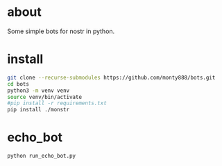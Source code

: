 # about
Some simple bots for nostr in python.

# install

```sh
git clone --recurse-submodules https://github.com/monty888/bots.git  
cd bots  
python3 -m venv venv   
source venv/bin/activate   
#pip install -r requirements.txt   
pip install ./monstr
```

# echo_bot

```sh
python run_echo_bot.py
```